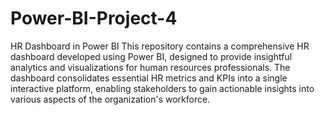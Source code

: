 # Power-BI-Project-4
HR Dashboard in Power BI
This repository contains a comprehensive HR dashboard developed using Power BI, designed to provide insightful analytics and visualizations for human resources professionals. The dashboard consolidates essential HR metrics and KPIs into a single interactive platform, enabling stakeholders to gain actionable insights into various aspects of the organization's workforce.
